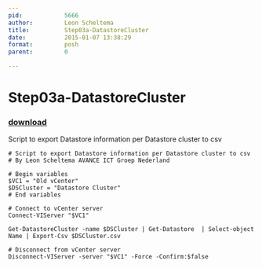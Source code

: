 ```yaml
---
pid:            5666
author:         Leon Scheltema
title:          Step03a-DatastoreCluster
date:           2015-01-07 13:38:29
format:         posh
parent:         0

---
```


# Step03a-DatastoreCluster

### [download](Scripts\5666.ps1)

Script to export Datastore information per Datastore cluster to csv

```posh
# Script to export Datastore information per Datastore cluster to csv
# By Leon Scheltema AVANCE ICT Groep Nederland

# Begin variables
$VC1 = "Old vCenter"
$DSCluster = "Datastore Cluster"
# End variables

# Connect to vCenter server
Connect-VIServer "$VC1"

Get-DatastoreCluster -name $DSCluster | Get-Datastore  | Select-object Name | Export-Csv $DSCluster.csv

# Disconnect from vCenter server
Disconnect-VIServer -server "$VC1" -Force -Confirm:$false
```
